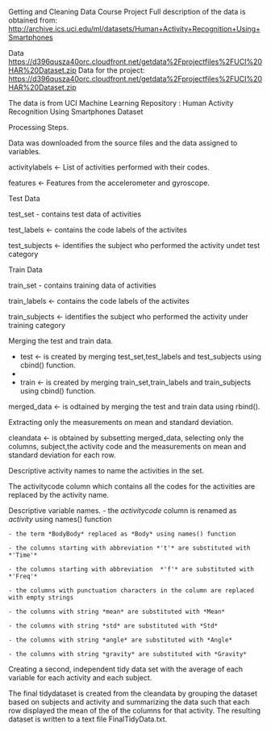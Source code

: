 Getting and Cleaning Data Course Project
Full description of the data is obtained from: http://archive.ics.uci.edu/ml/datasets/Human+Activity+Recognition+Using+Smartphones

Data
https://d396qusza40orc.cloudfront.net/getdata%2Fprojectfiles%2FUCI%20HAR%20Dataset.zip
Data for the project:
https://d396qusza40orc.cloudfront.net/getdata%2Fprojectfiles%2FUCI%20HAR%20Dataset.zip

The data is from UCI Machine Learning Repository : Human Activity Recognition Using Smartphones Dataset
    
Processing Steps.

Data was downloaded from the source files and the data assigned to variables.

activitylabels <- List of activities performed with their codes.

features <- Features from the accelerometer and gyroscope.

Test Data

test_set - contains test data of activities

test_labels <- contains the code labels of the activites

test_subjects <- identifies the subject who performed the activity undet test category

Train Data

train_set - contains training data of activities

train_labels <- contains the code labels of the activites

train_subjects <- identifies the subject who performed the activity under training category

Merging the test and train data.

- test <- is created by merging test_set,test_labels and test_subjects using cbind() function.
- 
- train <- is created by merging train_set,train_labels and train_subjects using cbind() function.

merged_data <- is odtained by merging the test and train data using rbind().

Extracting only the measurements on mean and standard deviation.

cleandata <- is obtained by subsetting merged_data, selecting only the columns, subject,the activity code and the measurements on mean and standard deviation for each row.

Descriptive activity names to name the activities in the set.

The activitycode column which contains all the codes for the activities are replaced by the activity name.

Descriptive variable names.
    - the *activitycode* column is renamed as *activity* using names() function
    
    - the term *BodyBody* replaced as *Body* using names() function 
    
    - the columns starting with abbreviation *'t'* are substituted with *'Time'*
    
    - the columns starting with abbreviation  *'f'* are substituted with *'Freq'*
    
    - the columns with punctuation characters in the column are replaced with empty strings
    
    - the columns with string *mean* are substituted with *Mean*
    
    - the columns with string *std* are substituted with *Std*
    
    - the columns with string *angle* are substituted with *Angle*
    
    - the columns with string *gravity* are substituted with *Gravity*
    
Creating a second, independent tidy data set with the average of each variable for each activity and each subject.

The final tidydataset is created from the cleandata by grouping the dataset based on subjects and activity and summarizing the data such that each row displayed the mean of the of the columns for that activity. The resulting dataset is written to a text file FinalTidyData.txt.


